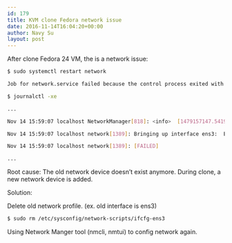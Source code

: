 ```yaml
---
id: 179
title: KVM clone Fedora network issue
date: 2016-11-14T16:04:20+00:00
author: Navy Su
layout: post
---
```

After clone Fedora 24 VM, the is a network issue:

~~~bash
$ sudo systemctl restart network

Job for network.service failed because the control process exited with error code. See "systemctl status network.service" and "journalctl -xe" for details.

$ journalctl -xe

...

Nov 14 15:59:07 localhost NetworkManager[818]: <info>  [1479157147.5419] audit: op="connection-activate" uuid="123dd488-4e5a-3420-952d-c6e63dff7c21"

Nov 14 15:59:07 localhost network[1389]: Bringing up interface ens3:  Error: Connection activation failed: No suitable device found for this connect

Nov 14 15:59:07 localhost network[1389]: [FAILED]

...

~~~

Root cause: The old network device doesn&#8217;t exist anymore. During clone, a new network device is added.

Solution:

Delete old network profile. (ex. old interface is ens3)
  
<?prettify linenums=true?>

~~~bash
$ sudo rm /etc/sysconfig/network-scripts/ifcfg-ens3

~~~

Using Network Manger tool (nmcli, nmtui) to config network again.